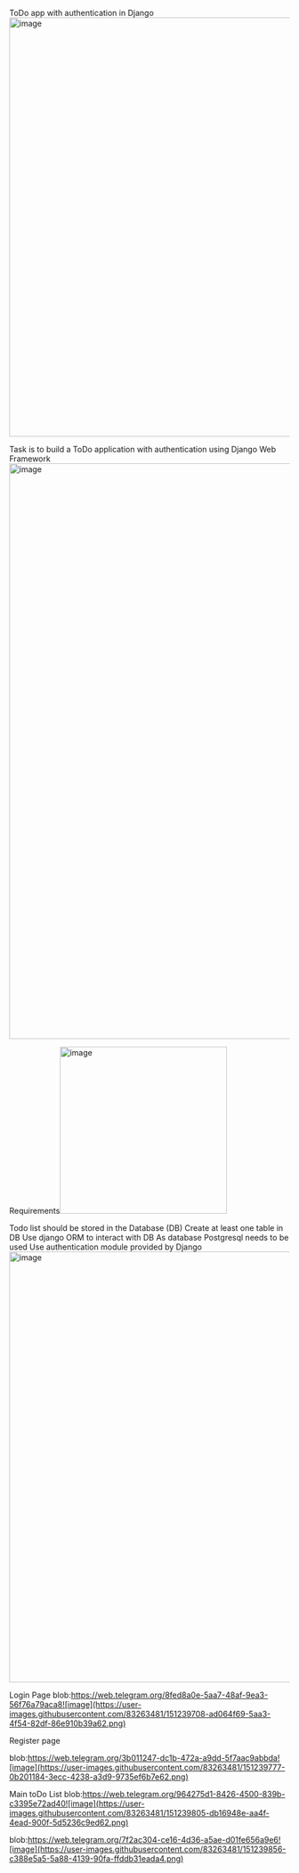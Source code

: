 ToDo app with authentication in Django<img width="753" alt="image" src="https://user-images.githubusercontent.com/79573421/150392323-c2bc5a74-f66b-402d-905d-f2436eaf9a2a.png">

Task is to build a ToDo application with authentication using Django Web Framework 
<img width="1034" alt="image" src="https://user-images.githubusercontent.com/79573421/150392346-01bbe689-aaee-45d0-9db9-c6c8650b9ac8.png">

Requirements<img width="300" alt="image" src="https://user-images.githubusercontent.com/79573421/150392372-8fe18b2f-848f-4dfe-8e14-7502ac4ea7bc.png">

Todo list should be stored in the Database (DB)
Create at least one table in DB
Use django ORM to interact with DB
As database Postgresql needs to be used
Use authentication module provided by Django
<img width="774" alt="image" src="https://user-images.githubusercontent.com/79573421/150392390-e966623e-9dbd-4452-9155-a32ab03f77b9.png">

Login Page
blob:https://web.telegram.org/8fed8a0e-5aa7-48af-9ea3-56f76a79aca8![image](https://user-images.githubusercontent.com/83263481/151239708-ad064f69-5aa3-4f54-82df-86e910b39a62.png)

Register page 

blob:https://web.telegram.org/3b011247-dc1b-472a-a9dd-5f7aac9abbda![image](https://user-images.githubusercontent.com/83263481/151239777-0b201184-3ecc-4238-a3d9-9735ef6b7e62.png)

Main toDo List 
blob:https://web.telegram.org/964275d1-8426-4500-839b-c3395e72ad40![image](https://user-images.githubusercontent.com/83263481/151239805-db16948e-aa4f-4ead-900f-5d5236c9ed62.png)

blob:https://web.telegram.org/7f2ac304-ce16-4d36-a5ae-d01fe656a9e6![image](https://user-images.githubusercontent.com/83263481/151239856-c388e5a5-5a88-4139-90fa-ffddb31eada4.png)



